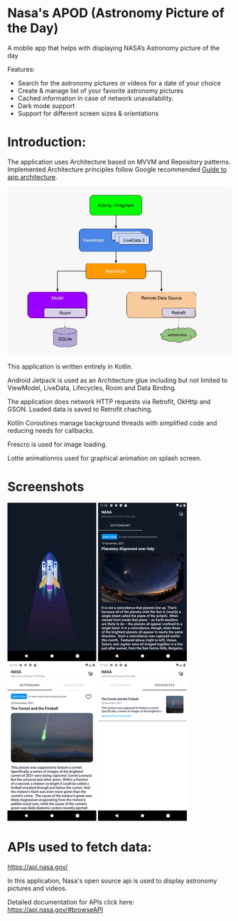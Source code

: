 # Nasa's APOD (Astronomy Picture of the Day)
A mobile app that helps with displaying NASA’s Astronomy picture of the day


Features:
* Search for the astronomy pictures or videos for a date of your choice
* Create & manage list of your favorite astronomy pictures
* Cached information in case of network unavailability.
* Dark mode support
* Support for different screen sizes & orientations



# Introduction:

The application uses Architecture based on MVVM and Repository patterns. Implemented
Architecture principles follow Google recommended [Guide to app architecture](https://developer.android.com/jetpack/docs/guide).

![Guide to app architecture](screenshots/architecture_mvvm.jpeg "Guide to app architecture")

This application is written entirely in Kotlin.

Android Jetpack is used as an Architecture glue including but not limited to ViewModel, LiveData,
Lifecycles, Room and Data Binding.

The application does network HTTP requests via Retrofit, OkHttp and GSON. Loaded data is saved to
Retrofit chaching.

Kotlin Coroutines manage background threads with simplified code and reducing needs for callbacks.

Frescro is used for image loading.

Lottie animationnis used for graphical animation on splash screen.


# Screenshots
  
![Splash](screenshots/splash.png "Splash")
![Main-dark](screenshots/main_dark.png "Main-dark")
![Main-light](screenshots/main_light.png "Main-light")
![Favourites](screenshots/favourites.png "Favourites")

# APIs used to fetch data: 

https://api.nasa.gov/

In this application, Nasa's open source api is used to display astronomy pictures and videos.

Detailed documentation for APIs click here: https://api.nasa.gov/#browseAPI
